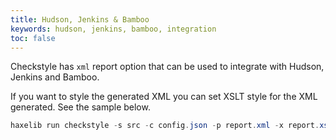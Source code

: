 ```yaml
---
title: Hudson, Jenkins & Bamboo
keywords: hudson, jenkins, bamboo, integration
toc: false
---
```


Checkstyle has `xml` report option that can be used to integrate with Hudson, Jenkins and Bamboo.

If you want to style the generated XML you can set XSLT style for the XML generated. See the sample below.

```java
haxelib run checkstyle -s src -c config.json -p report.xml -x report.xsl
```